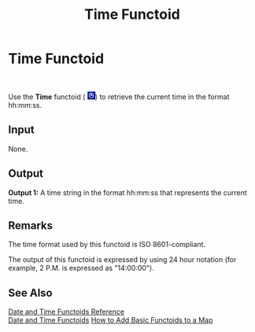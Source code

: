 ﻿---
title: Time Functoid
TOCTitle: Time Functoid
ms:assetid: 9ce8cddb-6de7-4c2c-b2cb-dc92e763ec60
ms:mtpsurl: https://msdn.microsoft.com/en-us/library/Aa577571(v=BTS.80)
ms:contentKeyID: 51530012
ms.date: 08/30/2017
mtps_version: v=BTS.80
---

# Time Functoid

 

Use the **Time** functoid ( ![](images/Aa577839.e5b20c9f-987a-4897-99c4-13d4674ab7ba(BTS.80).jpeg)) to retrieve the current time in the format hh:mm:ss.

## Input

None.

## Output

**Output 1:** A time string in the format hh:mm:ss that represents the current time.

## Remarks

The time format used by this functoid is ISO 8601-compliant.

The output of this functoid is expressed by using 24 hour notation (for example, 2 P.M. is expressed as "14:00:00").

## See Also

[Date and Time Functoids Reference](date-and-time-functoids-reference.md)  
[Date and Time Functoids](https://msdn.microsoft.com/en-us/library/aa559411\(v=bts.80\))  
[How to Add Basic Functoids to a Map](https://msdn.microsoft.com/en-us/library/aa560635\(v=bts.80\))

